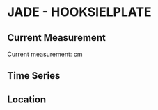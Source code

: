 # JADE - HOOKSIELPLATE

## Current Measurement

Current measurement: <Value topic="rivers/pegel-online/JADE/HOOKSIELPLATE/measurementValue"/> cm

## Time Series

<TimeSeries topic="rivers/pegel-online/JADE/HOOKSIELPLATE/measurementValue" period="week" />

## Location

<WorldMap>
  <Marker lat="53.669165119871074" lon="8.148590233830717" labelTopic="rivers/pegel-online/JADE/HOOKSIELPLATE" />
</WorldMap>
